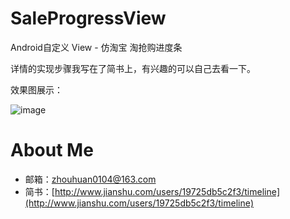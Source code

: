 # SaleProgressView
Android自定义 View - 仿淘宝 淘抢购进度条

详情的实现步骤我写在了简书上，有兴趣的可以自己去看一下。

效果图展示：

![image](https://github.com/zhlucky/SaleProgressView/blob/master/screenshots/preview.gif)

# About Me
* 邮箱：[zhouhuan0104@163.com](zhouhuan0104@163.com)
* 简书：[http://www.jianshu.com/users/19725db5c2f3/timeline](http://www.jianshu.com/users/19725db5c2f3/timeline)
